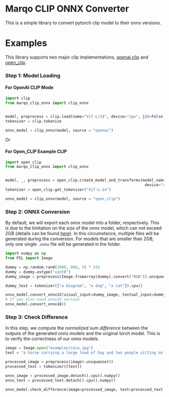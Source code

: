 # Marqo CLIP ONNX Converter

This is a simple library to convert pytorch clip model to their onnx versions.


# Examples

This library supports two major clip implementations, [openai clip]() and [open_clip]().


### Step 1: Model Loading
#### For OpenAI CLIP Mode

```python
import clip
from marqo_clip_onnx import clip_onnx


model, preprocess = clip.load(name="ViT-L/14", device="cpu", jit=False)
tokenizer = clip.tokenize

onnx_model = clip_onnx(model, source = "openai")
```
Or
#### For Open_CLIP Example CLIP
```python
import open_clip
from marqo_clip_onnx import clip_onnx


model, _, preprocess = open_clip.create_model_and_transforms(model_name="ViT-L-14", pretrained="laion400m_e32",
                                                              device="cpu")
tokenizer = open_clip.get_tokenizer("ViT-L-14")

onnx_model = clip_onnx(model, source = "open_clip")
```
### Step 2: ONNX Conversion

By default, we will export each onnx model into a folder, respectively. 
This is due to the limitation on the size of the onnx model, which can not exceed 2GB (details can be found [here](https://github.com/onnx/onnx/blob/main/docs/ExternalData.md)).
In this circumstance, multiple files will be generated during the conversion. For models that are smaller than 2GB, only one single
`.onnx` file will be generated in the folder. 

```python
import numpy as np
from PIL import Image

dummy = np.random.rand(1000, 800, 3) * 255
dummy = dummy.astype("uint8")
dummy_image = preprocess(Image.fromarray(dummy).convert("RGB")).unsqueeze(0).cpu()

dummy_text = tokenizer(["a diagram", "a dog", "a cat"]).cpu()

onnx_model.convert_onnx32(visual_input=dummy_image, textual_input=dummy_text, verbose=True)
# If you also need onnx16 version
onnx_model.convert_onnx16()
```
### Step 3: Check Difference

In this step, we compute the *normalized sum difference* between the outputs of the generated onnx models and the original torch model. This is to verify the
correctness of our onnx models.

```python
image = Image.open("examples/coco.jpg")
text = "a horse carrying a large load of hay and two people sitting on it"

processed_image = preprocess(image).unsqueeze(0)
processed_text = tokenizer([text])

onnx_image = processed_image.detach().cpu().numpy()
onnx_text = processed_text.detach().cpu().numpy()

onnx_model.check_difference(image=processed_image, text=processed_text, onnx_image=onnx_image, onnx_text=onnx_text)
```